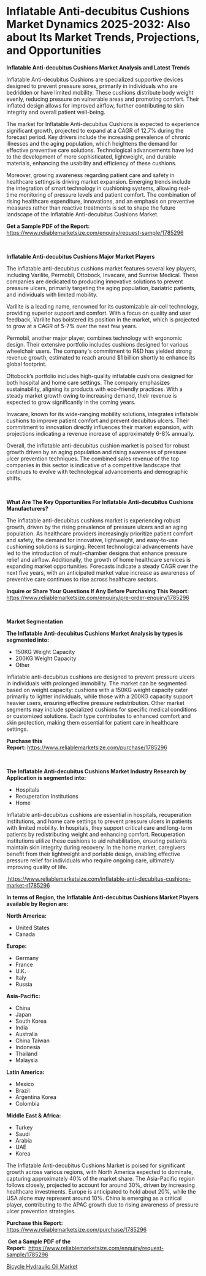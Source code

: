 <p><h1>Inflatable Anti-decubitus Cushions Market Dynamics 2025-2032: Also about Its Market Trends, Projections, and Opportunities</h1></p><p><strong>Inflatable Anti-decubitus Cushions Market Analysis and Latest Trends</strong></p>
<p><p>Inflatable Anti-decubitus Cushions are specialized supportive devices designed to prevent pressure sores, primarily in individuals who are bedridden or have limited mobility. These cushions distribute body weight evenly, reducing pressure on vulnerable areas and promoting comfort. Their inflated design allows for improved airflow, further contributing to skin integrity and overall patient well-being.</p><p>The market for Inflatable Anti-decubitus Cushions is expected to experience significant growth, projected to expand at a CAGR of 12.7% during the forecast period. Key drivers include the increasing prevalence of chronic illnesses and the aging population, which heightens the demand for effective preventive care solutions. Technological advancements have led to the development of more sophisticated, lightweight, and durable materials, enhancing the usability and efficiency of these cushions.</p><p>Moreover, growing awareness regarding patient care and safety in healthcare settings is driving market expansion. Emerging trends include the integration of smart technology in cushioning systems, allowing real-time monitoring of pressure levels and patient comfort. The combination of rising healthcare expenditure, innovations, and an emphasis on preventive measures rather than reactive treatments is set to shape the future landscape of the Inflatable Anti-decubitus Cushions Market.</p></p>
<p><strong>Get a Sample PDF of the Report:&nbsp;</strong> <a href="https://www.reliablemarketsize.com/enquiry/request-sample/1785296?utm_campaign=2744&utm_medium=2&utm_source=Github&utm_content=ia&utm_term=25032025&utm_id=inflatable-anti-decubitus-cushions">https://www.reliablemarketsize.com/enquiry/request-sample/1785296</a></p>
<p>&nbsp;</p>
<p><strong>Inflatable Anti-decubitus Cushions Major Market Players</strong></p>
<p><p>The inflatable anti-decubitus cushions market features several key players, including Varilite, Permobil, Ottobock, Invacare, and Sunrise Medical. These companies are dedicated to producing innovative solutions to prevent pressure ulcers, primarily targeting the aging population, bariatric patients, and individuals with limited mobility.</p><p>Varilite is a leading name, renowned for its customizable air-cell technology, providing superior support and comfort. With a focus on quality and user feedback, Varilite has bolstered its position in the market, which is projected to grow at a CAGR of 5-7% over the next few years.</p><p>Permobil, another major player, combines technology with ergonomic design. Their extensive portfolio includes cushions designed for various wheelchair users. The company's commitment to R&D has yielded strong revenue growth, estimated to reach around $1 billion shortly to enhance its global footprint.</p><p>Ottobock’s portfolio includes high-quality inflatable cushions designed for both hospital and home care settings. The company emphasizes sustainability, aligning its products with eco-friendly practices. With a steady market growth owing to increasing demand, their revenue is expected to grow significantly in the coming years.</p><p>Invacare, known for its wide-ranging mobility solutions, integrates inflatable cushions to improve patient comfort and prevent decubitus ulcers. Their commitment to innovation directly influences their market expansion, with projections indicating a revenue increase of approximately 6-8% annually.</p><p>Overall, the inflatable anti-decubitus cushion market is poised for robust growth driven by an aging population and rising awareness of pressure ulcer prevention techniques. The combined sales revenue of the top companies in this sector is indicative of a competitive landscape that continues to evolve with technological advancements and demographic shifts.</p></p>
<p>&nbsp;</p>
<p><strong>What Are The Key Opportunities For Inflatable Anti-decubitus Cushions Manufacturers?</strong></p>
<p><p>The inflatable anti-decubitus cushions market is experiencing robust growth, driven by the rising prevalence of pressure ulcers and an aging population. As healthcare providers increasingly prioritize patient comfort and safety, the demand for innovative, lightweight, and easy-to-use cushioning solutions is surging. Recent technological advancements have led to the introduction of multi-chamber designs that enhance pressure relief and airflow. Additionally, the growth of home healthcare services is expanding market opportunities. Forecasts indicate a steady CAGR over the next five years, with an anticipated market value increase as awareness of preventive care continues to rise across healthcare sectors.</p></p>
<p><strong>Inquire or Share Your Questions If Any Before Purchasing This Report:</strong> <a href="https://www.reliablemarketsize.com/enquiry/pre-order-enquiry/1785296?utm_campaign=2744&utm_medium=2&utm_source=Github&utm_content=ia&utm_term=25032025&utm_id=inflatable-anti-decubitus-cushions">https://www.reliablemarketsize.com/enquiry/pre-order-enquiry/1785296</a></p>
<p>&nbsp;</p>
<p><strong>Market Segmentation</strong></p>
<p><strong>The Inflatable Anti-decubitus Cushions Market Analysis by types is segmented into:</strong></p>
<p><ul><li>150KG Weight Capacity</li><li>200KG Weight Capacity</li><li>Other</li></ul></p>
<p><p>Inflatable anti-decubitus cushions are designed to prevent pressure ulcers in individuals with prolonged immobility. The market can be segmented based on weight capacity: cushions with a 150KG weight capacity cater primarily to lighter individuals, while those with a 200KG capacity support heavier users, ensuring effective pressure redistribution. Other market segments may include specialized cushions for specific medical conditions or customized solutions. Each type contributes to enhanced comfort and skin protection, making them essential for patient care in healthcare settings.</p></p>
<p><strong>Purchase this Report:&nbsp;</strong><a href="https://www.reliablemarketsize.com/purchase/1785296?utm_campaign=2744&utm_medium=2&utm_source=Github&utm_content=ia&utm_term=25032025&utm_id=inflatable-anti-decubitus-cushions">https://www.reliablemarketsize.com/purchase/1785296</a></p>
<p>&nbsp;</p>
<p><strong>The Inflatable Anti-decubitus Cushions Market Industry Research by Application is segmented into:</strong></p>
<p><ul><li>Hospitals</li><li>Recuperation Institutions</li><li>Home</li></ul></p>
<p><p>Inflatable anti-decubitus cushions are essential in hospitals, recuperation institutions, and home care settings to prevent pressure ulcers in patients with limited mobility. In hospitals, they support critical care and long-term patients by redistributing weight and enhancing comfort. Recuperation institutions utilize these cushions to aid rehabilitation, ensuring patients maintain skin integrity during recovery. In the home market, caregivers benefit from their lightweight and portable design, enabling effective pressure relief for individuals who require ongoing care, ultimately improving quality of life.</p></p>
<p><a href="https://www.reliablemarketsize.com/inflatable-anti-decubitus-cushions-market-r1785296?utm_campaign=2744&utm_medium=2&utm_source=Github&utm_content=ia&utm_term=25032025&utm_id=inflatable-anti-decubitus-cushions">&nbsp;https://www.reliablemarketsize.com/inflatable-anti-decubitus-cushions-market-r1785296</a></p>
<p><strong>In terms of Region, the Inflatable Anti-decubitus Cushions Market Players available by Region are:</strong></p>
<p>
    <p> <strong> North America: </strong>
        <ul>
            <li>United States</li>
            <li>Canada</li>
        </ul>
        </p> 
    <p> <strong> Europe: </strong>
        <ul>
            <li>Germany</li>
            <li>France</li>
            <li>U.K.</li>
            <li>Italy</li>
            <li>Russia</li>
        </ul>
        </p> 
    <p> <strong> Asia-Pacific: </strong>
        <ul>
            <li>China</li>
            <li>Japan</li>
            <li>South Korea</li>
            <li>India</li>
            <li>Australia</li>
            <li>China Taiwan</li>
            <li>Indonesia</li>
            <li>Thailand</li>
            <li>Malaysia</li>
        </ul>
        </p> 
    <p> <strong> Latin America: </strong>
        <ul>
            <li>Mexico</li>
            <li>Brazil</li>
            <li>Argentina Korea</li>
            <li>Colombia</li>
        </ul>
        </p> 
    <p> <strong> Middle East & Africa: </strong>
        <ul>
            <li>Turkey</li>
            <li>Saudi</li>
            <li>Arabia</li>
            <li>UAE</li>
            <li>Korea</li>
        </ul>
    </p>
    </p>
<p><p>The Inflatable Anti-decubitus Cushions Market is poised for significant growth across various regions, with North America expected to dominate, capturing approximately 40% of the market share. The Asia-Pacific region follows closely, projected to account for around 30%, driven by increasing healthcare investments. Europe is anticipated to hold about 20%, while the USA alone may represent around 10%. China is emerging as a critical player, contributing to the APAC growth due to rising awareness of pressure ulcer prevention strategies.</p></p>
<p><strong>Purchase this Report: </strong><a href="https://www.reliablemarketsize.com/purchase/1785296?utm_campaign=2744&utm_medium=2&utm_source=Github&utm_content=ia&utm_term=25032025&utm_id=inflatable-anti-decubitus-cushions">https://www.reliablemarketsize.com/purchase/1785296</a></p>
<p>&nbsp;<strong>Get a Sample PDF of the Report:&nbsp;&nbsp;</strong><a href="https://www.reliablemarketsize.com/enquiry/request-sample/1785296?utm_campaign=2744&utm_medium=2&utm_source=Github&utm_content=ia&utm_term=25032025&utm_id=inflatable-anti-decubitus-cushions">https://www.reliablemarketsize.com/enquiry/request-sample/1785296</a></p>
<p><strong></strong></p>
<p><p><a href="https://github.com/carendesrochers299/Market-Research-Report-List-1/blob/main/bicycle-hydraulic-oil-market.md?utm_campaign=2744&utm_medium=2&utm_source=Github&utm_content=ia&utm_term=25032025&utm_id=inflatable-anti-decubitus-cushions">Bicycle Hydraulic Oil Market</a></p></p>